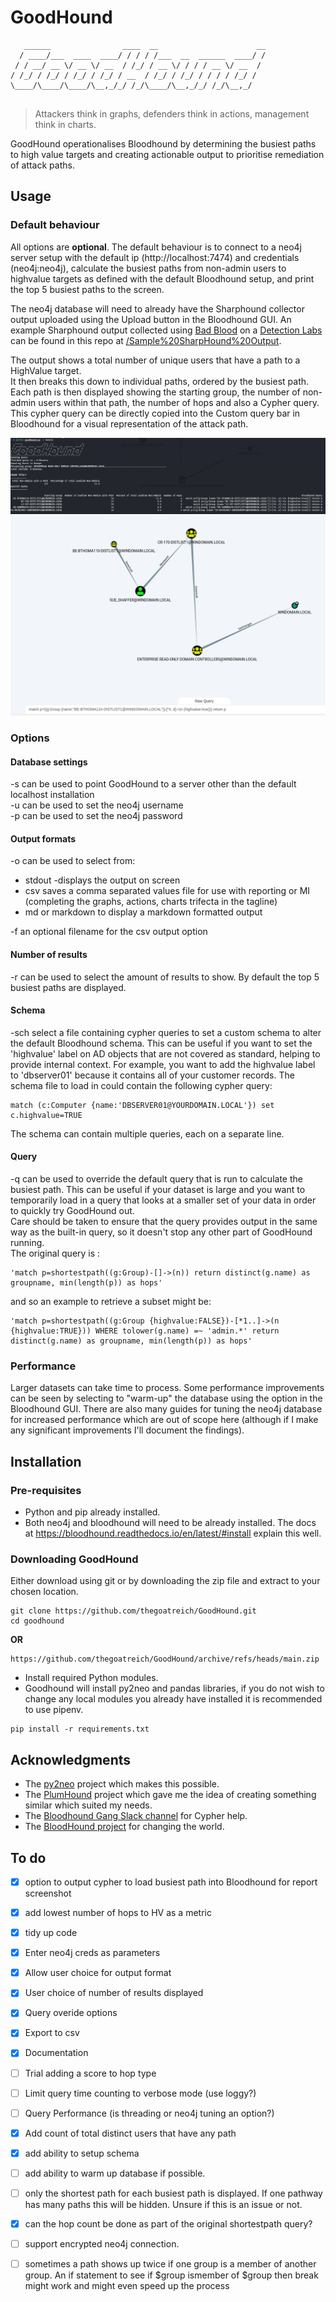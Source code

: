 # GoodHound

```
   ______                ____  __                      __
  / ____/___  ____  ____/ / / / /___  __  ______  ____/ /
 / / __/ __ \/ __ \/ __  / /_/ / __ \/ / / / __ \/ __  / 
/ /_/ / /_/ / /_/ / /_/ / __  / /_/ / /_/ / / / / /_/ /  
\____/\____/\____/\__,_/_/ /_/\____/\__,_/_/ /_/\__,_/   
                                                         
```
> Attackers think in graphs, defenders think in actions, management think in charts.

GoodHound operationalises Bloodhound by determining the busiest paths to high value targets and creating actionable output to prioritise remediation of attack paths.

## Usage

### Default behaviour

All options are __optional__. The default behaviour is to connect to a neo4j server setup with the default ip (http://localhost:7474) and credentials (neo4j:neo4j), calculate the busiest paths from non-admin users to highvalue targets as defined with the default Bloodhound setup, and print the top 5 busiest paths to the screen.

The neo4j database will need to already have the Sharphound collector output uploaded using the Upload button in the Bloodhound GUI. An example Sharphound output collected using [Bad Blood](https://github.com/davidprowe/BadBlood) on a [Detection Labs](https://detectionlab.network/) can be found in this repo at [/Sample%20SharpHound%20Output](/Sample%20SharpHound%20Output).

The output shows a total number of unique users that have a path to a HighValue target.  
It then breaks this down to individual paths, ordered by the busiest path. 
Each path is then displayed showing the starting group, the number of non-admin users within that path, the number of hops and also a Cypher query. This cypher query can be directly copied into the Custom query bar in Bloodhound for a visual representation of the attack path. 

![Example Output](images/example-output.png)  
![BloodHound Attack Path](images/bloodhound-raw-query.png)  


### Options

#### Database settings
-s can be used to point GoodHound to a server other than the default localhost installation  
-u can be used to set the neo4j username  
-p can be used to set the neo4j password  

#### Output formats
-o can be used to select from:  
- stdout -displays the output on screen
- csv saves a comma separated values file for use with reporting or MI (completing the graphs, actions, charts trifecta in the tagline)
- md or markdown to display a markdown formatted output  

-f an optional filename for the csv output option

#### Number of results
-r can be used to select the amount of results to show. By default the top 5 busiest paths are displayed.

#### Schema
-sch select a file containing cypher queries to set a custom schema to alter the default Bloodhound schema. This can be useful if you want to set the 'highvalue' label on AD objects that are not covered as standard, helping to provide internal context.
For example, you want to add the highvalue label to 'dbserver01' because it contains all of your customer records. The schema file to load in could contain the following cypher query:  
```
match (c:Computer {name:'DBSERVER01@YOURDOMAIN.LOCAL'}) set c.highvalue=TRUE
```
The schema can contain multiple queries, each on a separate line.

#### Query
-q can be used to override the default query that is run to calculate the busiest path. This can be useful if your dataset is large and you want to temporarily load in a query that looks at a smaller set of your data in order to quickly try GoodHound out.  
Care should be taken to ensure that the query provides output in the same way as the built-in query, so it doesn't stop any other part of GoodHound running.  
The original query is :  
```
'match p=shortestpath((g:Group)-[]->(n)) return distinct(g.name) as groupname, min(length(p)) as hops'
```
and so an example to retrieve a subset might be:  
```
'match p=shortestpath((g:Group {highvalue:FALSE})-[*1..]->(n {highvalue:TRUE})) WHERE tolower(g.name) =~ 'admin.*' return distinct(g.name) as groupname, min(length(p)) as hops'
```

### Performance

Larger datasets can take time to process. Some performance improvements can be seen by selecting to "warm-up" the database using the option in the Bloodhound GUI. There are also many guides for tuning the neo4j database for increased performance which are out of scope here (although if I make any significant improvements I'll document the findings).

## Installation

### Pre-requisites
- Python and pip already installed.
- Both neo4j and bloodhound will need to be already installed. The docs at https://bloodhound.readthedocs.io/en/latest/#install explain this well.

### Downloading GoodHound
Either download using git or by downloading the zip file and extract to your chosen location.
```
git clone https://github.com/thegoatreich/GoodHound.git
cd goodhound
```
__OR__
```
https://github.com/thegoatreich/GoodHound/archive/refs/heads/main.zip
```

- Install required Python modules.  
- Goodhound will install py2neo and pandas libraries, if you do not wish to change any local modules you already have installed it is recommended to use pipenv.  
```
pip install -r requirements.txt
```
## Acknowledgments
- The [py2neo](https://py2neo.org/2021.1/) project which makes this possible.
- The [PlumHound](https://github.com/PlumHound/PlumHound) project which gave me the idea of creating something similar which suited my needs.
- The [Bloodhound Gang Slack channel](bloodhoundhq.slack.com) for Cypher help.
- The [BloodHound project](https://bloodhound.readthedocs.io/en/latest/index.html) for changing the world.

## To do
- [x] option to output cypher to load busiest path into Bloodhound for report screenshot
- [x] add lowest number of hops to HV as a metric
- [x] tidy up code
- [x] Enter neo4j creds as parameters
- [x] Allow user choice for output format
- [x] User choice of number of results displayed
- [x] Query overide options
- [x] Export to csv
- [x] Documentation
- [ ] Trial adding a score to hop type
- [ ] Limit query time counting to verbose mode (use loggy?)
- [ ] Query Performance (is threading or neo4j tuning an option?)
- [x] Add count of total distinct users that have any path
- [x] add ability to setup schema
- [ ] add ability to warm up database if possible.
- [ ] only the shortest path for each busiest path is displayed. If one pathway has many paths this will be hidden. Unsure if this is an issue or not.
- [x] can the hop count be done as part of the original shortestpath query?
- [ ] support encrypted neo4j connection.
- [ ] sometimes a path shows up twice if one group is a member of another group. An if statement to see if $group ismember of $group then break might work and might even speed up the process

